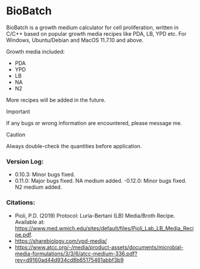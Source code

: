 # BioBatch

BioBatch is a growth medium calculator for cell proliferation, written in C/C++ based on popular growth media recipes like PDA, LB, YPD etc. 
For Windows, Ubuntu/Debian and MacOS 11.7.10 and above.

Growth media included:
- PDA
- YPD
- LB
- NA
- N2

More recipes will be added in the future.

> [!IMPORTANT]
> If any bugs or wrong information are encountered, please message me.

>[!CAUTION]
> Always double-check the quantities before application.


### Version Log:
- 0.10.3:
Minor bugs fixed.
- 0.11.0:
Major bugs fixed. NA medium added.
-0.12.0:
Minor bugs fixed. N2 medium added.

### Citations:
- Pioli, P.D. (2019) Protocol: Luria-Bertani (LB) Media/Broth Recipe. Available at: https://www.med.wmich.edu/sites/default/files/Pioli_Lab_LB_Media_Recipe.pdf. 
- https://sharebiology.com/ypd-media/
- https://www.atcc.org/-/media/product-assets/documents/microbial-media-formulations/3/3/6/atcc-medium-336.pdf?rev=d9160ad44d934cd8b65175461abbf3b9
